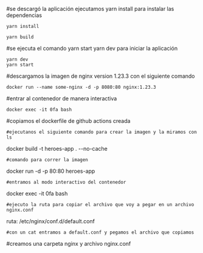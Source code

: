 #se descargó la aplicación ejecutamos yarn install para instalar las dependencias
```	
yarn install
```
```
yarn build
```
#se ejecuta el comando yarn start  yarn dev para iniciar la aplicación
```
yarn dev 
yarn start
```
#descargamos la imagen de nginx version 1.23.3 con el siguiente comando
```
docker run --name some-nginx -d -p 8080:80 nginx:1.23.3
```
#entrar al contenedor de manera interactiva
```
docker exec -it 0fa bash
```
#copiamos el dockerfile de github actions creada
```
#ejecutanos el siguiente comando para crear la imagen y la miramos con ls
```
docker build -t heroes-app . --no-cache
```
#comando para correr la imagen
```
docker run -d -p 80:80 heroes-app
```
#entramos al modo interactivo del contenedor
```
docker exec -it 0fa bash
```
#ejecuto la ruta para copiar el archivo que voy a pegar en un archivo nginx.conf
```	
ruta: /etc/nginx/conf.d/default.conf
```
#con un cat entramos a default.conf y pegamos el archivo que copiamos
```
#creamos una carpeta nginx y archivo nginx.conf 




